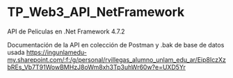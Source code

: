 # TP_Web3_API_NetFramework

API de Peliculas en .Net Framework 4.7.2



Documentación de la API en colección de Postman y .bak de base de datos usada
https://ingunlamedu-my.sharepoint.com/:f:/g/personal/rvillegas_alumno_unlam_edu_ar/Eip8IczXzbREs_Vb7T91WowBMHzJ8oWm8xh3Tp3uhWr60w?e=UXD5Yr
